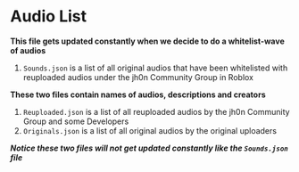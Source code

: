 # Audio List

**This file gets updated constantly when we decide to do a whitelist-wave of audios**
1. ``Sounds.json`` is a list of all original audios that have been whitelisted with reuploaded audios under the jh0n Community Group in Roblox

**These two files contain names of audios, descriptions and creators**
1. `Reuploaded.json` is a list of all reuploaded audios by the jh0n Community Group and some Developers
2. `Originals.json` is a list of all original audios by the original uploaders

***Notice these two files will not get updated constantly like the `Sounds.json` file***

